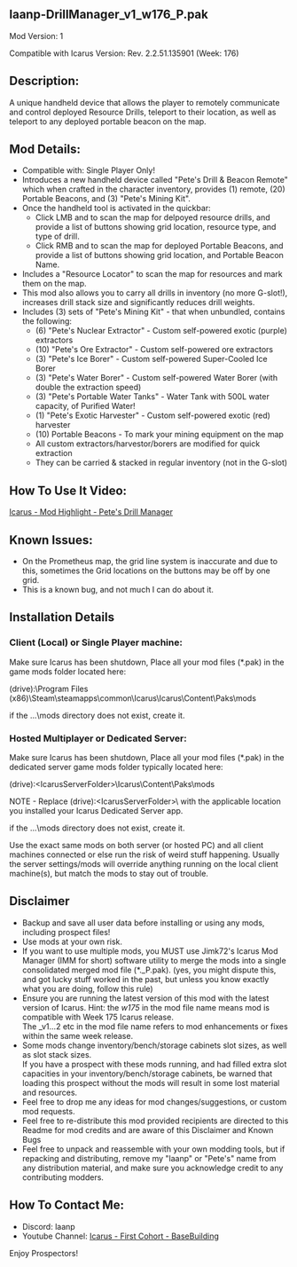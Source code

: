 laanp-DrillManager_v1_w176_P.pak
----------------------------------------------------------------------
Mod Version: 1

Compatible with Icarus Version: Rev. 2.2.51.135901 (Week: 176)

## Description:
A unique handheld device that allows the player to remotely communicate and control deployed Resource Drills, teleport to their location, as well as teleport to any deployed portable beacon on the map. 

## Mod Details:
- Compatible with: Single Player Only!
- Introduces a new handheld device called "Pete's Drill & Beacon Remote" which when crafted in the character inventory, provides (1) remote, (20) Portable Beacons, and (3) "Pete's Mining Kit".
- Once the handheld tool is activated in the quickbar:
  - Click LMB and to scan the map for delpoyed resource drills, and provide a list of buttons showing grid location, resource type, and type of drill.
  - Click RMB and to scan the map for deployed Portable Beacons, and provide a list of buttons showing grid location, and Portable Beacon Name.
- Includes a "Resource Locator" to scan the map for resources and mark them on the map.
- This mod also allows you to carry all drills in inventory (no more G-slot!), increases drill stack size and significantly reduces drill weights.
- Includes (3) sets of "Pete's Mining Kit" - that when unbundled, contains the following:
     - (6) "Pete's Nuclear Extractor" - Custom self-powered exotic (purple) extractors
     - (10) "Pete's Ore Extractor" - Custom self-powered ore extractors
     - (3) "Pete's Ice Borer" - Custom self-powered Super-Cooled Ice Borer
     - (3) "Pete's Water Borer" - Custom self-powered Water Borer (with double the extraction speed)
     - (3) "Pete's Portable Water Tanks" - Water Tank with 500L water capacity, of Purified Water!
     - (1) "Pete's Exotic Harvester" - Custom self-powered exotic (red) harvester
     - (10) Portable Beacons - To mark your mining equipment on the map
    - All custom extractors/harvestor/borers are modified for quick extraction
    - They can be carried & stacked in regular inventory (not in the G-slot)


## How To Use It Video:

[Icarus - Mod Highlight - Pete's Drill Manager](https://youtu.be/5EIrZaz4zHk?si=NwpL_sAS4qtltCiT) 


## Known Issues:
- On the Prometheus map, the grid line system is inaccurate and due to this, sometimes the Grid locations on the buttons may be off by one grid.
- This is a known bug, and not much I can do about it.


## Installation Details

### Client (Local) or Single Player machine:
Make sure Icarus has been shutdown, 
Place all your mod files (*.pak) in the game mods folder located here:

(drive):\Program Files (x86)\Steam\steamapps\common\Icarus\Icarus\Content\Paks\mods

if the ...\mods directory does not exist, create it.

### Hosted Multiplayer or Dedicated Server:
Make sure Icarus has been shutdown, 
Place all your mod files (*.pak) in the dedicated server game mods folder typically located here:

(drive):\<IcarusServerFolder>\Icarus\Content\Paks\mods

NOTE - Replace (drive):\<IcarusServerFolder>\ with the applicable location you installed your Icarus Dedicated Server app.

if the ...\mods directory does not exist, create it.

Use the exact same mods on both server (or hosted PC) and all client machines connected or else run the risk of weird stuff happening.
Usually the server settings/mods will override anything running on the local client machine(s), but match the mods to stay out of trouble.


## Disclaimer
- Backup and save all user data before installing or using any mods, including prospect files!
- Use mods at your own risk.
- If you want to use multiple mods, you MUST use Jimk72's Icarus Mod Manager (IMM for short) software utility to merge the mods into a single consolidated merged mod file (*._P.pak).
  (yes, you might dispute this, and got lucky stuff worked in the past, but unless you know exactly what you are doing, follow this rule)  
- Ensure you are running the latest version of this mod with the latest version of Icarus.  Hint: the _w175_ in the mod file name means mod is compatible with Week 175 Icarus release.  
  The _v1...2 etc in the mod file name refers to mod enhancements or fixes within the same week release. 
- Some mods change inventory/bench/storage cabinets slot sizes, as well as slot stack sizes.  
  If you have a prospect with these mods running, and had filled extra slot capacities in your inventory/bench/storage cabinets, be warned that loading this prospect without the mods will result in some lost material and resources. 
- Feel free to drop me any ideas for mod changes/suggestions, or custom mod requests.
- Feel free to re-distribute this mod provided recipients are directed to this Readme for mod credits and are aware of this Disclaimer and Known Bugs
- Feel free to unpack and reassemble with your own modding tools, but if repacking and distributing, remove my "laanp" or "Pete's" name from any distribution material,
   and make sure you acknowledge credit to any contributing modders.

## How To Contact Me:

- Discord: laanp
- Youtube Channel: [Icarus - First Cohort - BaseBuilding](https://www.youtube.com/channel/UCQWq0BjD4mnUkAZgRwwigNQ) 

Enjoy Prospectors!



























